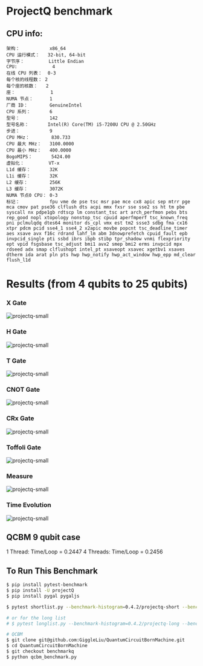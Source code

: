 # ProjectQ benchmark
## CPU info:
```
架构：           x86_64
CPU 运行模式：   32-bit, 64-bit
字节序：         Little Endian
CPU:             4
在线 CPU 列表：  0-3
每个核的线程数： 2
每个座的核数：   2
座：             1
NUMA 节点：      1
厂商 ID：        GenuineIntel
CPU 系列：       6
型号：           142
型号名称：       Intel(R) Core(TM) i5-7200U CPU @ 2.50GHz
步进：           9
CPU MHz：        830.733
CPU 最大 MHz：   3100.0000
CPU 最小 MHz：   400.0000
BogoMIPS：       5424.00
虚拟化：         VT-x
L1d 缓存：       32K
L1i 缓存：       32K
L2 缓存：        256K
L3 缓存：        3072K
NUMA 节点0 CPU： 0-3
标记：           fpu vme de pse tsc msr pae mce cx8 apic sep mtrr pge mca cmov pat pse36 clflush dts acpi mmx fxsr sse sse2 ss ht tm pbe syscall nx pdpe1gb rdtscp lm constant_tsc art arch_perfmon pebs bts rep_good nopl xtopology nonstop_tsc cpuid aperfmperf tsc_known_freq pni pclmulqdq dtes64 monitor ds_cpl vmx est tm2 ssse3 sdbg fma cx16 xtpr pdcm pcid sse4_1 sse4_2 x2apic movbe popcnt tsc_deadline_timer aes xsave avx f16c rdrand lahf_lm abm 3dnowprefetch cpuid_fault epb invpcid_single pti ssbd ibrs ibpb stibp tpr_shadow vnmi flexpriority ept vpid fsgsbase tsc_adjust bmi1 avx2 smep bmi2 erms invpcid mpx rdseed adx smap clflushopt intel_pt xsaveopt xsavec xgetbv1 xsaves dtherm ida arat pln pts hwp hwp_notify hwp_act_window hwp_epp md_clear flush_l1d
```

# Results (from 4 qubits to 25 qubits)
### X Gate
![projectq-small](0.4.2/projectq-short-X.svg)

### H Gate
![projectq-small](0.4.2/projectq-short-X.svg)

### T Gate
![projectq-small](0.4.2/projectq-short-X.svg)

### CNOT Gate
![projectq-small](0.4.2/projectq-short-CNOT.svg)

### CRx Gate
![projectq-small](0.4.2/projectq-short-C-Rx(0.5).svg)

### Toffoli Gate
![projectq-small](0.4.2/projectq-short-Toffoli.svg)

### Measure
![projectq-small](0.4.2/projectq-short-Measure.svg)

### Time Evolution
![projectq-small](0.4.2/projectq-short-TimeEvolution.svg)

## QCBM 9 qubit case
1 Thread: Time/Loop = 0.2447
4 Threads: Time/Loop = 0.2456

## To Run This Benchmark
```bash
$ pip install pytest-benchmark
$ pip install -U projectQ
$ pip install pygal pygaljs

$ pytest shortlist.py --benchmark-histogram=0.4.2/projectq-short --benchmark-sort=name

# or for the long list
# $ pytest longlist.py --benchmark-histogram=0.4.2/projectq-long --benchmark-sort=name

# QCBM
$ git clone git@github.com:GiggleLiu/QuantumCircuitBornMachine.git
$ cd QuantumCircuitBornMachine
$ git checkout benchmarkq
$ python qcbm_benchmark.py
```
